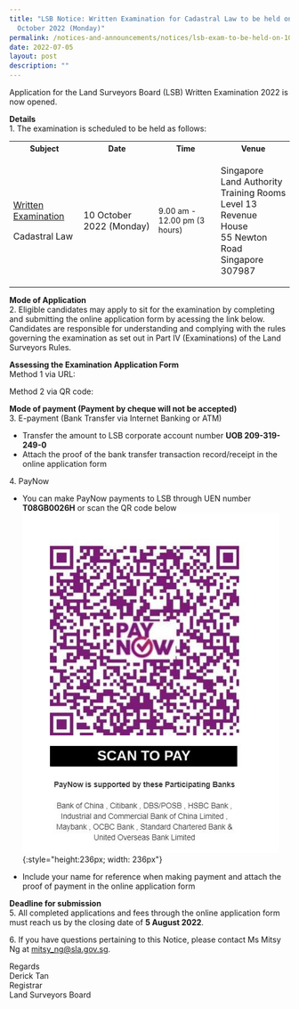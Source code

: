 ```yaml
---
title: "LSB Notice: Written Examination for Cadastral Law to be held on 10
  October 2022 (Monday)"
permalink: /notices-and-announcements/notices/lsb-exam-to-be-held-on-10-oct-2022-mon
date: 2022-07-05
layout: post
description: ""
---
```

Application for the Land Surveyors Board (LSB) Written Examination 2022 is now opened.

**Details** <br>
1\. The examination is scheduled to be held as follows:<br>

<table>
	<tbody><tr>
		<th>Subject</th>
		<th>Date</th>
		<th>Time</th>
		<th>Venue</th>
	</tr>
	<tr>
		<td>
			<p style="font-size:1rem;">
				<u>Written Examination</u>
		</p>
			<p style="font-size: 1rem;">Cadastral Law</p>
		</td>
		<td>
			<p style="font-size: 1rem;">
				10 October 2022 (Monday)</p>
		</td>
		<td>
			<p>
				9.00 am - 12.00 pm (3 hours)</p>
		</td>
		<td>
			<p style="font-size: 1rem;">
				Singapore Land Authority<br>
				Training Rooms Level 13<br>
				Revenue House <br>
				55 Newton Road <br>
				Singapore 307987 <br>
			</p>
		</td>
	</tr>
	</tbody></table>
	
	
**Mode of Application** <br>
2\. Eligible candidates may apply to sit for the examination by completing and submitting the online application form by acessing the link below. Candidates are responsible for
understanding and complying with the rules governing the examination as set out in Part IV (Examinations) of the Land Surveyors Rules.

**Assessing the Examination Application Form**<br>
Method 1 via URL:

Method 2 via QR code:

**Mode of payment (Payment by cheque will not be accepted)** <br>
3\. E-payment (Bank Transfer via Internet Banking or ATM) <br>
- Transfer the amount to LSB corporate account number **UOB 209-319-249-0**<br>
- Attach the proof of the bank transfer transaction record/receipt in the online application form

4\. PayNow <br>
- You can make PayNow payments to LSB through UEN number **T08GB0026H** or scan the QR code below<br>
![register QR code](/images/LSB_paynow_qr_code.jpg){:style="height:236px; width: 236px"}

- Include your name for reference when making payment and attach the proof of payment in the online application form

**Deadline for submission**<br>
5\. All completed applications and fees through the online application form must reach us by the closing date of **5 August 2022**.<br>

6\. If you have questions pertaining to this Notice, please contact Ms Mitsy Ng at <mitsy_ng@sla.gov.sg>. <br>

Regards<br>
Derick Tan <br>
Registrar <br>
Land Surveyors Board